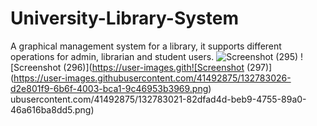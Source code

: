 # University-Library-System
A graphical management system for a library, it supports different operations for admin, librarian and student users.
![Screenshot (295)](https://user-images.githubusercontent.com/41492875/132783016-fe74d7bb-10af-43c5-8484-14b8cd22fab5.png)
![Screenshot (296)](https://user-images.gith![Screenshot (297)](https://user-images.githubusercontent.com/41492875/132783026-d2e801f9-6b6f-4003-bca1-9c46953b3969.png)
ubusercontent.com/41492875/132783021-82dfad4d-beb9-4755-89a0-46a616ba8dd5.png)
